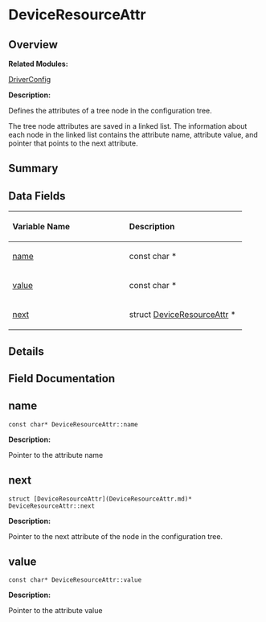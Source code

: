 # DeviceResourceAttr<a name="ZH-CN_TOPIC_0000001055078135"></a>

## **Overview**<a name="section1323288071093530"></a>

**Related Modules:**

[DriverConfig](DriverConfig.md)

**Description:**

Defines the attributes of a tree node in the configuration tree. 

The tree node attributes are saved in a linked list. The information about each node in the linked list contains the attribute name, attribute value, and pointer that points to the next attribute. 

## **Summary**<a name="section1220095819093530"></a>

## Data Fields<a name="pub-attribs"></a>

<a name="table542265561093530"></a>
<table><thead align="left"><tr id="row1952213772093530"><th class="cellrowborder" valign="top" width="50%" id="mcps1.1.3.1.1"><p id="p344172980093530"><a name="p344172980093530"></a><a name="p344172980093530"></a>Variable Name</p>
</th>
<th class="cellrowborder" valign="top" width="50%" id="mcps1.1.3.1.2"><p id="p369322893093530"><a name="p369322893093530"></a><a name="p369322893093530"></a>Description</p>
</th>
</tr>
</thead>
<tbody><tr id="row274957916093530"><td class="cellrowborder" valign="top" width="50%" headers="mcps1.1.3.1.1 "><p id="p657999526093530"><a name="p657999526093530"></a><a name="p657999526093530"></a><a href="DeviceResourceAttr.md#aadf17a5e450feda1a2ccb043fc94f907">name</a></p>
</td>
<td class="cellrowborder" valign="top" width="50%" headers="mcps1.1.3.1.2 "><p id="p263142317093530"><a name="p263142317093530"></a><a name="p263142317093530"></a>const char *&nbsp;</p>
</td>
</tr>
<tr id="row1792781234093530"><td class="cellrowborder" valign="top" width="50%" headers="mcps1.1.3.1.1 "><p id="p1277250323093530"><a name="p1277250323093530"></a><a name="p1277250323093530"></a><a href="DeviceResourceAttr.md#a2a9e9a433e8197aaf4863efe468ffdd2">value</a></p>
</td>
<td class="cellrowborder" valign="top" width="50%" headers="mcps1.1.3.1.2 "><p id="p287668714093530"><a name="p287668714093530"></a><a name="p287668714093530"></a>const char *&nbsp;</p>
</td>
</tr>
<tr id="row724779627093530"><td class="cellrowborder" valign="top" width="50%" headers="mcps1.1.3.1.1 "><p id="p280417370093530"><a name="p280417370093530"></a><a name="p280417370093530"></a><a href="DeviceResourceAttr.md#ac806f1957696cfecba92937d8b25409f">next</a></p>
</td>
<td class="cellrowborder" valign="top" width="50%" headers="mcps1.1.3.1.2 "><p id="p887153464093530"><a name="p887153464093530"></a><a name="p887153464093530"></a>struct <a href="DeviceResourceAttr.md">DeviceResourceAttr</a> *&nbsp;</p>
</td>
</tr>
</tbody>
</table>

## **Details**<a name="section1483230794093530"></a>

## **Field Documentation**<a name="section871574207093530"></a>

## name<a name="aadf17a5e450feda1a2ccb043fc94f907"></a>

```
const char* DeviceResourceAttr::name
```

 **Description:**

Pointer to the attribute name 

## next<a name="ac806f1957696cfecba92937d8b25409f"></a>

```
struct [DeviceResourceAttr](DeviceResourceAttr.md)* DeviceResourceAttr::next
```

 **Description:**

Pointer to the next attribute of the node in the configuration tree. 

## value<a name="a2a9e9a433e8197aaf4863efe468ffdd2"></a>

```
const char* DeviceResourceAttr::value
```

 **Description:**

Pointer to the attribute value 


